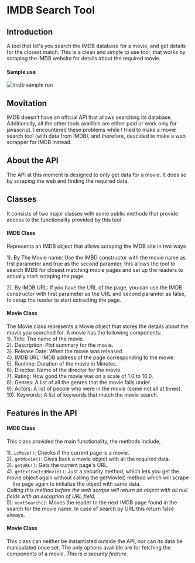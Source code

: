 # IMDB Search Tool

Introduction
------------

A tool that let's you search the IMDB database for a movie, and get details for the closest match. This is a clean and simple to use tool, that works by scraping the IMDB website for details about the required movie. 
#### Sample use
![imdb sample run](https://user-images.githubusercontent.com/19142014/27253149-98839b20-538c-11e7-961e-0c9c763452a2.png)

Movitation
----------
IMDB doesn't have an official API that allows searching its database. Additionally, all the other tools availible are either paid or work only for javascript. I encountered these problems while I tried to make a movie search tool (with data from IMDB), and therefore, descided to make a web scrapper for IMDB instead.

About the API
-------------

The API at this moment is designed to only get data for a movie. It does so by scraping the web and finding the required data.

## Classes
It consists of two major classes with some public methods that provide access to the functionality provided by this tool

#### IMDB Class
Represents an IMDB object that allows scraping the IMDB site in two ways

1). By The Movie name: Use the IMBD constructor with the movie name as frst parameter and true as the second paramter, this allows
the tool to search IMDB for closest matching mocie pages and set up the readers to actually start scraping the page.

2). By IMDB URL: If you have the URL of the page, you can use the IMDB constructor with first parameter as the URL and second paramter as false, to setup the reader to start extracting the page.

#### Movie Class
The Movie class represents a Movie object that stores the details about the movie you searched for. A movie has the following components:<br>
1). Title: The name of the movie.<br>
2). Description: Plot summary for the movie.<br>
3). Release Date: When the movie was released.<br>
4). IMDB URL: IMDB address of the page corresponding to the movie.<br>
5). Runtime: Duration of the movie in Minutes.<br>
6). Director: Name of the director for the movie.<br>
7). Rating: How good the movie was on a scale of 1.0 to 10.0.<br>
8). Genres: A list of all the genres that the movie falls under.<br>
9). Actors: A list of people who were in the movie (some not all at times).<br>
10). Keywords: A list of keywords that match the movie search. <br>


Features in the API
-------------------
#### IMDB Class
This class provided the main functionality, the methods include, 

1). `isMove()`: Checks if the current page is a movie. <br>
2). `getMovie()`: Gives back a movie object with all the required data.<br>
3). `getURL()`: Gets the current page's URL. <br>
4). `getExtractedMovie()`: Just a security method, which lets you get the movie object again without calling the getMovie() method which will scrape &nbsp;&nbsp;&nbsp;&nbsp;the page again to initialize the object with same data. 
<br>*Calling this method before the web scrape will return an object with all null fields with an exception of URL field.* <br>
5). `nextSearch()`: Moves the reader to the next IMDB page found in the search for the movie name. In case of search by URL this return false always.


#### Movie Class
This class can neither be instantiated outside the API, nor can its data be manipulated once set. The only options availible are for fetching the components of a movie. *This is a security feature.*


